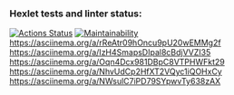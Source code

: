 ### Hexlet tests and linter status:
[![Actions Status](https://github.com/Ksuniqum23/frontend-project-44/actions/workflows/hexlet-check.yml/badge.svg)](https://github.com/Ksuniqum23/frontend-project-44/actions)
[![Maintainability](https://api.codeclimate.com/v1/badges/67e58e054616d181905a/maintainability)](https://codeclimate.com/github/Ksuniqum23/frontend-project-44/maintainability)
https://asciinema.org/a/rReAtr09hOncu9pU20wEMMg2f
https://asciinema.org/a/IzH4SmapsDIpal8cBdjVVZI35
https://asciinema.org/a/Oqn4Dcx981DBpC8VTPHWFkt29
https://asciinema.org/a/NhvUdCp2HfXT2VQyc1iQOHxCy
https://asciinema.org/a/NWsulC7iPD79SYpwvTy638zAX



